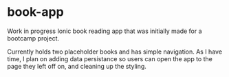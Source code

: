 # book-app
Work in progress Ionic book reading app that was initially made for a bootcamp project.

Currently holds two placeholder books and has simple navigation. As I have time, I plan on adding data persistance so users can open the app to the page they left off on, and cleaning up the styling. 
